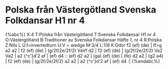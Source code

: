 # Polska från Västergötland Svenska Folkdansar H1 nr 4

{%abc%}
X:4
T:Polska från Västergötland
T:Svenska Folkdansar H1 nr 4
O:Västergötland
B:Traditioner av Svenska Folkdansar Häfte 1, nr 4
R:Polska
Z:Nils L
U:I=invertedturn
U:V = wedge
M:3/4
L:1/8
K:Ddor
f2 (ef) (de) | If>g a2 a2 | f2 (ef) (de) | (g/2f/2e/2f/2) VaVf d2 |
f2 (ef) (de) | (g/2f/2e/2f/2) Va2 Va2 | a2 {^c'}d'2 af | (ef) d4 ::
(ef) d2 a2 | (ga) (ef) (de) | (fe) d2 a2 | (g2 a4) |
f2 (ef) (de) | (g/2f/2e/2f/2) a2 a2 | a2 {^c'}d'2 af | (ef) d4 :|
{%endabc%}
